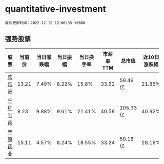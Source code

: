 # quantitative-investment

`最后更新时间：2022-12-12 12:06:35 +0800`

## 强势股票

|股票|当前价|当日涨跌幅|当日振幅|当日换手率|市盈率TTM|总市值|近10日涨跌幅|
|----|----|----|----|----|----|----|----|
|[欢乐家](https://xueqiu.com/S/SZ300997)|13.21|7.49%|8.22%|15.8%|33.62|59.49亿|21.86%|
|[千红制药](https://xueqiu.com/S/SZ002550)|8.23|9.88%|9.61%|21.41%|40.58|105.33亿|40.92%|
|[丰原药业](https://xueqiu.com/S/SZ000153)|15.11|4.57%|8.24%|18.55%|33.24|50.18亿|28.16%|
